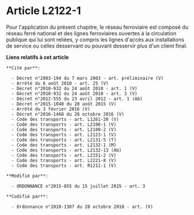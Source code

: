 # Article L2122-1

Pour l'application du présent chapitre, le réseau ferroviaire est composé du réseau ferré national et des lignes ferroviaires
ouvertes à la circulation publique qui lui sont reliées, y compris les lignes d'accès aux installations de service ou celles
desservant ou pouvant desservir plus d'un client final.

**Liens relatifs à cet article**

	**Cité par**:

	  - Décret n°2003-194 du 7 mars 2003 - art. préliminaire (V)
	  - Arrêté du 6 août 2010 - art. 25 (V)
	  - Décret n°2010-932 du 24 août 2010 - art. 1 (V)
	  - Décret n°2010-932 du 24 août 2010 - art. 3 (V)
	  - Décret n°2012-555 du 23 avril 2012 - art. 1 (Ab)
	  - Décret n°2015-1040 du 20 août 2015 (V)
	  - Arrêté du 3 février 2016 (V)
	  - Décret n°2016-1468 du 28 octobre 2016 (V)
	  - Code des transports - art. L1261-20 (V)
	  - Code des transports - art. L2100-1 (V)
	  - Code des transports - art. L2100-2 (V)
	  - Code des transports - art. L2123-1 (V)
	  - Code des transports - art. L2131-5 (T)
	  - Code des transports - art. L2132-1 (M)
	  - Code des transports - art. L2132-13 (Ab)
	  - Code des transports - art. L2151-2 (V)
	  - Code des transports - art. L2221-8 (V)
	  - Code des transports - art. R1211-1 (V)

	**Modifié par**:

	  - ORDONNANCE n°2015-855 du 15 juillet 2015 - art. 3

	**Codifié par**:

	  - Ordonnance n°2010-1307 du 28 octobre 2010 - art. (V)
